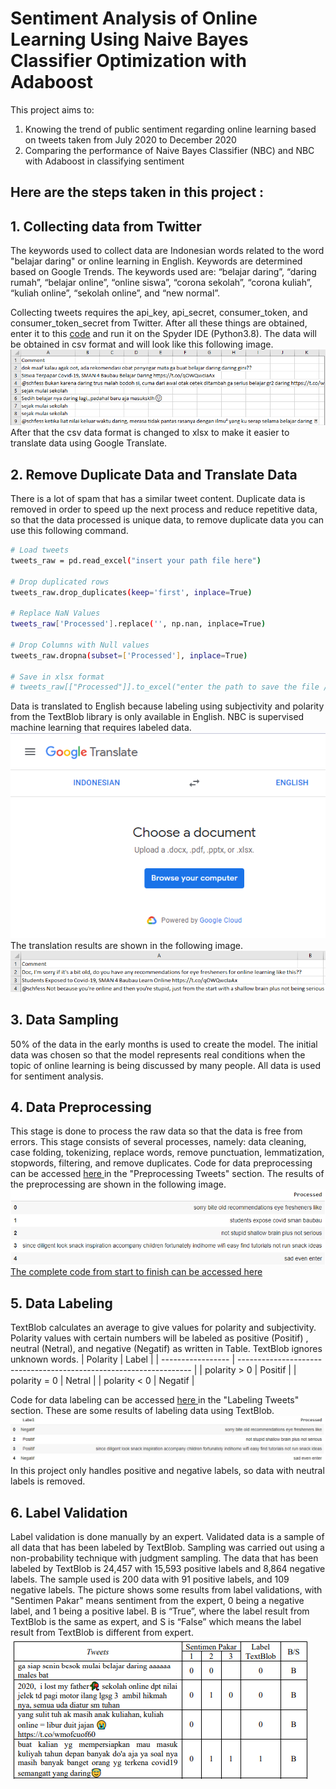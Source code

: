 
# Sentiment Analysis of Online Learning Using Naive Bayes Classifier Optimization with Adaboost

This project aims to:
1. Knowing the trend of public sentiment regarding online learning based on tweets taken from July 2020 to December 2020
2. Comparing the performance of Naive Bayes Classifier (NBC) and NBC with Adaboost in classifying sentiment
## Here are the steps taken in this project :
## 1. Collecting data from Twitter
The keywords used to collect data are Indonesian words related to the word "belajar daring" or online learning in English. Keywords are determined based on Google Trends. The keywords used are: “belajar daring”, “daring rumah”, “belajar online”, “online siswa”, “corona sekolah”, “corona kuliah”, “kuliah online”, “sekolah online”, and “new normal”.

Collecting tweets requires the api_key, api_secret, consumer_token, and consumer_token_secret from Twitter. After all these things are obtained, enter it to this [code](https://github.com/shabrina19/Analisis-Sentimen-Belajar-Daring-menggunakan-Optimasi-Naive-Bayes-Classifier-dengan-Adaboost/blob/6bb8e8e762b537e6b27bdf9723e2c4afdbc3c0fb/collect-tweets) and run it on the Spyder IDE (Python3.8).
The data will be obtained in csv format and will look like this following image.
![App Screenshot](https://github.com/shabrina19/Gambar/blob/main/pict%20sentiment%20analysis%20of%20online%20learning/resultTweets.png?raw=true)
After that the csv data format is changed to xlsx to make it easier to translate data using Google Translate.




## 2. Remove Duplicate Data and Translate Data
There is a lot of spam that has a similar tweet content. Duplicate data is removed in order to speed up the next process and reduce repetitive data, so that the data processed is unique data, to remove duplicate data you can use this following command.
```bash
# Load tweets
tweets_raw = pd.read_excel("insert your path file here") 

# Drop duplicated rows
tweets_raw.drop_duplicates(keep='first', inplace=True)

# Replace NaN Values
tweets_raw['Processed'].replace('', np.nan, inplace=True)

# Drop Columns with Null values
tweets_raw.dropna(subset=['Processed'], inplace=True)

# Save in xlsx format
# tweets_raw[["Processed"]].to_excel("enter the path to save the file /DocumentName.xlsx")
```
Data is translated to English because labeling using subjectivity and polarity from the TextBlob library is only available in English. NBC is supervised machine learning that requires labeled data. 
![App Screenshot](https://github.com/shabrina19/Gambar/blob/2ccc78b41bb72865dfae3e425fdb5ad78aab8bd4/pict%20sentiment%20analysis%20of%20online%20learning/GoogleTranslate.png?raw=true)
The translation results are shown in the following image.
![App Screenshot](https://github.com/shabrina19/Gambar/blob/df46a237057a556ef412bb9151b1d41a6d2331b4/pict%20sentiment%20analysis%20of%20online%20learning/ResultTranslate.png?raw=true)


## 3. Data Sampling
50% of the data in the early months is used to create the model. The initial data was chosen so that the model represents real conditions when the topic of online learning is being discussed by many people. All data is used for sentiment analysis.
## 4. Data Preprocessing
This stage is done to process the raw data so that the data is free from errors. This stage consists of several processes, namely: data cleaning, case folding, tokenizing, replace words, remove punctuation, lemmatization, stopwords, filtering, and remove duplicates. Code for data preprocessing can be accessed [here ](https://github.com/shabrina19/Analisis-Sentimen-Belajar-Daring-menggunakan-Optimasi-Naive-Bayes-Classifier-dengan-Adaboost/blob/6bb8e8e762b537e6b27bdf9723e2c4afdbc3c0fb/Sentiment_Analysis_Belajar_Daring_Online_Learning.ipynb) in the "Preprocessing Tweets" section. The results of the preprocessing are shown in the following image. 
![App Screenshot](https://github.com/shabrina19/Gambar/blob/2ccc78b41bb72865dfae3e425fdb5ad78aab8bd4/pict%20sentiment%20analysis%20of%20online%20learning/RPreprocessing.png?raw=true)
[The complete code from start to finish can be accessed here ](https://github.com/shabrina19/Analisis-Sentimen-Belajar-Daring-menggunakan-Optimasi-Naive-Bayes-Classifier-dengan-Adaboost/blob/6bb8e8e762b537e6b27bdf9723e2c4afdbc3c0fb/Sentiment_Analysis_Belajar_Daring_Online_Learning.ipynb)
## 5. Data Labeling
TextBlob calculates an average to give values for polarity and subjectivity. Polarity values with certain numbers will be labeled as positive (Positif) , neutral (Netral), and negative (Negatif) as written in Table. TextBlob ignores unknown words. 
| Polarity             | Label                                                                |
| ----------------- | ------------------------------------------------------------------ |
| polarity > 0 | Positif |
| polarity = 0 | Netral |
| polarity < 0 | Negatif |

Code for data labeling can be accessed [here ](https://github.com/shabrina19/Analisis-Sentimen-Belajar-Daring-menggunakan-Optimasi-Naive-Bayes-Classifier-dengan-Adaboost/blob/6bb8e8e762b537e6b27bdf9723e2c4afdbc3c0fb/Sentiment_Analysis_Belajar_Daring_Online_Learning.ipynb) in the "Labeling Tweets" section. These are some results of labeling data using TextBlob.
![App Screenshot](https://github.com/shabrina19/Gambar/blob/2ccc78b41bb72865dfae3e425fdb5ad78aab8bd4/pict%20sentiment%20analysis%20of%20online%20learning/LabelP.png?raw=true)
In this project only handles positive and negative labels, so data with neutral labels is removed.
## 6. Label Validation
Label validation is done manually by an expert. Validated data is a sample of all data that has been labeled by TextBlob. Sampling was carried out using a non-probability technique with judgment sampling. The data that has been labeled by TextBlob is 24,457 with 15,593 positive labels and 8,864 negative labels. The sample used is 200 data with 91 positive labels, and 109 negative labels. The picture shows some results from label validations, with "Sentimen Pakar" means sentiment from the expert, 0 being a negative label, and 1 being a positive label. B is “True”, where the label result from TextBlob is the same as expert, and S is “False” which means the label result from TextBlob is different from expert.
![App Screenshot](https://github.com/shabrina19/Gambar/blob/2ccc78b41bb72865dfae3e425fdb5ad78aab8bd4/pict%20sentiment%20analysis%20of%20online%20learning/label2.png?raw=true)